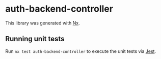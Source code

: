 # auth-backend-controller

This library was generated with [Nx](https://nx.dev).

## Running unit tests

Run `nx test auth-backend-controller` to execute the unit tests via [Jest](https://jestjs.io).

